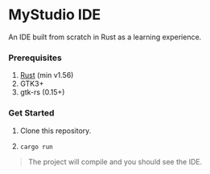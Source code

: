# MyStudio IDE

An IDE built from scratch in Rust as a learning experience.

### Prerequisites

1. [Rust](https://rust-lang.org) (min v1.56)
2. GTK3+
3. gtk-rs (0.15+)

### Get Started

1. Clone this repository.

2. `cargo run`

> The project will compile and you should see the IDE.
